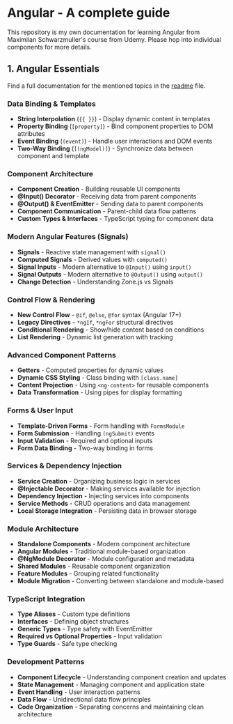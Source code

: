 # Angular - A complete guide

This repository is my own documentation for learning Angular from Maximilan Schwarzmuller's course from Udemy. Please hop into individual components for more details.

## 1. Angular Essentials

Find a full documentation for the mentioned topics in the [readme](1-angular-essentials/README.md) file.

### Data Binding & Templates

- **String Interpolation** (`{{ }}`) - Display dynamic content in templates
- **Property Binding** (`[property]`) - Bind component properties to DOM attributes
- **Event Binding** (`(event)`) - Handle user interactions and DOM events
- **Two-Way Binding** (`[(ngModel)]`) - Synchronize data between component and template

### Component Architecture

- **Component Creation** - Building reusable UI components
- **@Input() Decorator** - Receiving data from parent components
- **@Output() & EventEmitter** - Sending data to parent components
- **Component Communication** - Parent-child data flow patterns
- **Custom Types & Interfaces** - TypeScript typing for component data

### Modern Angular Features (Signals)

- **Signals** - Reactive state management with `signal()`
- **Computed Signals** - Derived values with `computed()`
- **Signal Inputs** - Modern alternative to `@Input()` using `input()`
- **Signal Outputs** - Modern alternative to `@Output()` using `output()`
- **Change Detection** - Understanding Zone.js vs Signals

### Control Flow & Rendering

- **New Control Flow** - `@if`, `@else`, `@for` syntax (Angular 17+)
- **Legacy Directives** - `*ngIf`, `*ngFor` structural directives
- **Conditional Rendering** - Show/hide content based on conditions
- **List Rendering** - Dynamic list generation with tracking

### Advanced Component Patterns

- **Getters** - Computed properties for dynamic values
- **Dynamic CSS Styling** - Class binding with `[class.name]`
- **Content Projection** - Using `<ng-content>` for reusable components
- **Data Transformation** - Using pipes for display formatting

### Forms & User Input

- **Template-Driven Forms** - Form handling with `FormsModule`
- **Form Submission** - Handling `(ngSubmit)` events
- **Input Validation** - Required and optional inputs
- **Form Data Binding** - Two-way binding in forms

### Services & Dependency Injection

- **Service Creation** - Organizing business logic in services
- **@Injectable Decorator** - Making services available for injection
- **Dependency Injection** - Injecting services into components
- **Service Methods** - CRUD operations and data management
- **Local Storage Integration** - Persisting data in browser storage

### Module Architecture

- **Standalone Components** - Modern component architecture
- **Angular Modules** - Traditional module-based organization
- **@NgModule Decorator** - Module configuration and metadata
- **Shared Modules** - Reusable component organization
- **Feature Modules** - Grouping related functionality
- **Module Migration** - Converting between standalone and module-based

### TypeScript Integration

- **Type Aliases** - Custom type definitions
- **Interfaces** - Defining object structures
- **Generic Types** - Type safety with EventEmitter<T>
- **Required vs Optional Properties** - Input validation
- **Type Guards** - Safe type checking

### Development Patterns

- **Component Lifecycle** - Understanding component creation and updates
- **State Management** - Managing component and application state
- **Event Handling** - User interaction patterns
- **Data Flow** - Unidirectional data flow principles
- **Code Organization** - Separating concerns and maintaining clean architecture
